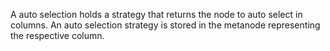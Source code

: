 A auto selection holds a strategy that returns the node to auto select in columns. An auto selection strategy is stored in the metanode representing the respective column. 